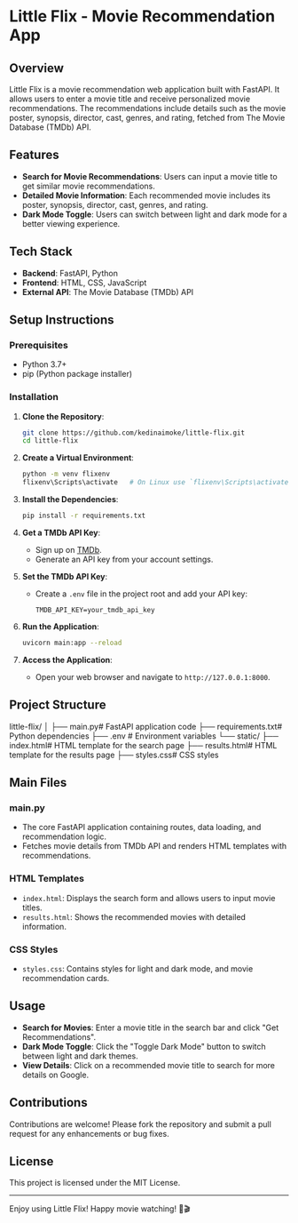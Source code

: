 # Little Flix - Movie Recommendation App

## Overview
Little Flix is a movie recommendation web application built with FastAPI. It allows users to enter a movie title and receive personalized movie recommendations. The recommendations include details such as the movie poster, synopsis, director, cast, genres, and rating, fetched from The Movie Database (TMDb) API.

## Features
- **Search for Movie Recommendations**: Users can input a movie title to get similar movie recommendations.
- **Detailed Movie Information**: Each recommended movie includes its poster, synopsis, director, cast, genres, and rating.
- **Dark Mode Toggle**: Users can switch between light and dark mode for a better viewing experience.

## Tech Stack
- **Backend**: FastAPI, Python
- **Frontend**: HTML, CSS, JavaScript
- **External API**: The Movie Database (TMDb) API

## Setup Instructions

### Prerequisites
- Python 3.7+
- pip (Python package installer)

### Installation
1. **Clone the Repository**:
    ```sh
    git clone https://github.com/kedinaimoke/little-flix.git
    cd little-flix
    ```

2. **Create a Virtual Environment**:
    ```sh
    python -m venv flixenv
    flixenv\Scripts\activate   # On Linux use `flixenv\Scripts\activate source flixenv/bin/activate`
    ```

3. **Install the Dependencies**:
    ```sh
    pip install -r requirements.txt
    ```

4. **Get a TMDb API Key**:
    - Sign up on [TMDb](https://www.themoviedb.org/).
    - Generate an API key from your account settings.

5. **Set the TMDb API Key**:
    - Create a `.env` file in the project root and add your API key:
      ```env
      TMDB_API_KEY=your_tmdb_api_key
      ```

6. **Run the Application**:
    ```sh
    uvicorn main:app --reload
    ```

7. **Access the Application**:
    - Open your web browser and navigate to `http://127.0.0.1:8000`.

## Project Structure
little-flix/ 
│ 
├── main.py# FastAPI application code 
├── requirements.txt# Python dependencies 
├── .env # Environment variables 
└── static/ 
      ├── index.html# HTML template for the search page 
      ├── results.html# HTML template for the results page 
      ├── styles.css# CSS styles


## Main Files

### main.py
- The core FastAPI application containing routes, data loading, and recommendation logic.
- Fetches movie details from TMDb API and renders HTML templates with recommendations.

### HTML Templates
- `index.html`: Displays the search form and allows users to input movie titles.
- `results.html`: Shows the recommended movies with detailed information.

### CSS Styles
- `styles.css`: Contains styles for light and dark mode, and movie recommendation cards.

## Usage
- **Search for Movies**: Enter a movie title in the search bar and click "Get Recommendations".
- **Dark Mode Toggle**: Click the "Toggle Dark Mode" button to switch between light and dark themes.
- **View Details**: Click on a recommended movie title to search for more details on Google.

## Contributions
Contributions are welcome! Please fork the repository and submit a pull request for any enhancements or bug fixes.

## License
This project is licensed under the MIT License.

---

Enjoy using Little Flix! Happy movie watching! 🍿🎬
